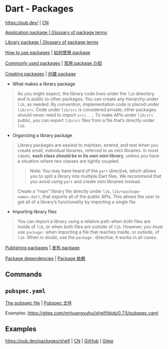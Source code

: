 # Dart - Packages

<https://pub.dev/> | [CN](https://pub.flutter-io.cn/)

[Application package | Glossary of package terms](https://dart.dev/tools/pub/glossary#application-package)

[Library package | Glossary of package terms](https://dart.dev/tools/pub/glossary#library-package)

[How to use packages](https://dart.dev/guides/packages) | [如何使用 package](https://dart.cn/guides/packages)

[Commonly used packages](https://dart.dev/guides/libraries/useful-libraries) | [常用 package 介绍](https://dart.cn/guides/libraries/useful-libraries)

[Creating packages](https://dart.dev/guides/libraries/create-library-packages) | [创建 package](https://dart.cn/guides/libraries/create-library-packages)

- What makes a library package

> As you might expect, the library code lives under the `lib` directory and is public to other packages. You can create any hierarchy under `lib`, as needed. By convention, implementation code is placed under `lib/src`. Code under `lib/src` is considered private; other packages should never need to import `src/...`. To make APIs under `lib/src` public, you can export `lib/src` files from a file that’s directly under `lib`.

- Organizing a library package

> Library packages are easiest to maintain, extend, and test when you create small, individual libraries, referred to as mini libraries. In most cases, **each class should be in its own mini library**, unless you have a situation where two classes are tightly coupled.
>
> > Note: You may have heard of the `part` directive, which allows you to split a library into multiple Dart files. We recommend that you avoid using `part` and create mini libraries instead.
>
> Create a “main” library file directly under `lib`, `lib/<package-name>.dart`, that exports all of the public APIs. This allows the user to get all of a library’s functionality by importing a single file.

- Importing library files

> You can import a library using a relative path when both files are inside of `lib`, or when both files are outside of `lib`. However, you must use `package:` when importing a file that reaches inside, or outside, of `lib`. When in doubt, use the `package:` directive; it works in all cases.

[Publishing packages](https://dart.dev/tools/pub/publishing) | [发布 package](https://dart.cn/tools/pub/publishing)

[Package dependencies](https://dart.dev/tools/pub/dependencies) | [Package 依赖](https://dart.cn/tools/pub/dependencies)

## Commands



## `pubspec.yaml`

[The pubspec file](https://dart.dev/tools/pub/pubspec) | [Pubspec 文件](https://dart.cn/tools/pub/pubspec)

Examples: <https://gitee.com/mrhuangyuhui/shelf/blob/0.7.5/pubspec.yaml>

## Examples

<https://pub.dev/packages/shelf> | [CN](https://pub.flutter-io.cn/packages/shelf) | [GitHub](https://github.com/dart-lang/shelf) | [Gitee](https://gitee.com/mrhuangyuhui/shelf)
